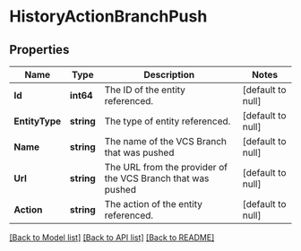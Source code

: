 # HistoryActionBranchPush

## Properties
Name | Type | Description | Notes
------------ | ------------- | ------------- | -------------
**Id** | **int64** | The ID of the entity referenced. | [default to null]
**EntityType** | **string** | The type of entity referenced. | [default to null]
**Name** | **string** | The name of the VCS Branch that was pushed | [default to null]
**Url** | **string** | The URL from the provider of the VCS Branch that was pushed | [default to null]
**Action** | **string** | The action of the entity referenced. | [default to null]

[[Back to Model list]](../README.md#documentation-for-models) [[Back to API list]](../README.md#documentation-for-api-endpoints) [[Back to README]](../README.md)

